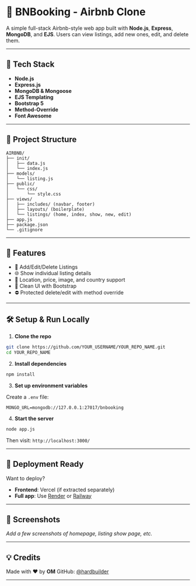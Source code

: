 # 🏡 BNBooking - Airbnb Clone

A simple full-stack Airbnb-style web app built with **Node.js**, **Express**, **MongoDB**, and **EJS**. Users can view listings, add new ones, edit, and delete them.

---

## 🔧 Tech Stack

* **Node.js**
* **Express.js**
* **MongoDB & Mongoose**
* **EJS Templating**
* **Bootstrap 5**
* **Method-Override**
* **Font Awesome**

---

## 📁 Project Structure

```
AIRBNB/
├── init/
│   ├── data.js
│   └── index.js
├── models/
│   └── listing.js
├── public/
│   └── css/
│       └── style.css
├── views/
│   ├── includes/ (navbar, footer)
│   ├── layouts/ (boilerplate)
│   └── listings/ (home, index, show, new, edit)
├── app.js
├── package.json
└── .gitignore
```

---

## 🚀 Features

* 📝 Add/Edit/Delete Listings
* 🌐 Show individual listing details
* 📍 Location, price, image, and country support
* 🧼 Clean UI with Bootstrap
* ⛔ Protected delete/edit with method override

---

## 🛠️ Setup & Run Locally

1. **Clone the repo**

```bash
git clone https://github.com/YOUR_USERNAME/YOUR_REPO_NAME.git
cd YOUR_REPO_NAME
```

2. **Install dependencies**

```bash
npm install
```

3. **Set up environment variables**

Create a `.env` file:

```env
MONGO_URL=mongodb://127.0.0.1:27017/bnbooking
```

4. **Start the server**

```bash
node app.js
```

Then visit: `http://localhost:3000/`

---

## 🐳 Deployment Ready

Want to deploy?

* **Frontend**: Vercel (if extracted separately)
* **Full app**: Use [Render](https://render.com) or [Railway](https://railway.app)

---

## 📸 Screenshots

*Add a few screenshots of homepage, listing show page, etc.*

---

## 💡 Credits

Made with ❤️ by **OM**
GitHub: [@hardbuilder](https://github.com/hardbuilder)

---
